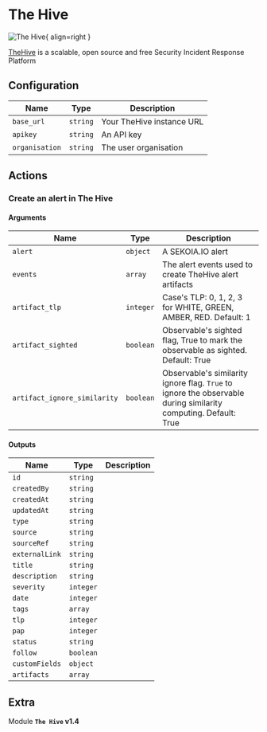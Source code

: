 # The Hive

![The Hive](/assets/playbooks/library/the-hive.png){ align=right }

[TheHive](https://thehive-project.org/) is a scalable, open source and free Security Incident Response Platform

## Configuration

| Name      |  Type   |  Description  |
| --------- | ------- | --------------------------- |
| `base_url` | `string` | Your TheHive instance URL |
| `apikey` | `string` | An API key |
| `organisation` | `string` | The user organisation |

## Actions

### Create an alert in The Hive



#### Arguments

| Name      |  Type   |  Description  |
| --------- | ------- | --------------------------- |
| `alert` | `object` | A SEKOIA.IO alert |
| `events` | `array` | The alert events used to create TheHive alert artifacts |
| `artifact_tlp` | `integer` | Case's TLP: 0, 1, 2, 3 for WHITE, GREEN, AMBER, RED. Default: 1 |
| `artifact_sighted` | `boolean` | Observable's sighted flag, True to mark the observable as sighted. Default: True |
| `artifact_ignore_similarity` | `boolean` | Observable's similarity ignore flag. `True` to ignore the observable during similarity computing. Default: True |


#### Outputs

| Name      |  Type   |  Description  |
| --------- | ------- | --------------------------- |
| `id` | `string` |  |
| `createdBy` | `string` |  |
| `createdAt` | `string` |  |
| `updatedAt` | `string` |  |
| `type` | `string` |  |
| `source` | `string` |  |
| `sourceRef` | `string` |  |
| `externalLink` | `string` |  |
| `title` | `string` |  |
| `description` | `string` |  |
| `severity` | `integer` |  |
| `date` | `integer` |  |
| `tags` | `array` |  |
| `tlp` | `integer` |  |
| `pap` | `integer` |  |
| `status` | `string` |  |
| `follow` | `boolean` |  |
| `customFields` | `object` |  |
| `artifacts` | `array` |  |


## Extra

Module **`The Hive` v1.4**